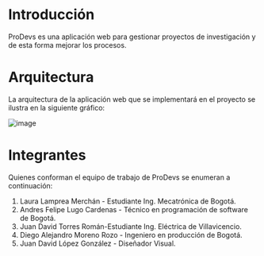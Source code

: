 # Introducción
ProDevs es una aplicación web para gestionar proyectos de investigación y de esta forma mejorar los procesos.
# Arquitectura
La arquitectura de la aplicación web que se implementará en el proyecto se ilustra en la siguiente gráfico:

![image](https://user-images.githubusercontent.com/84552402/142084767-fe042b44-1eaa-4191-b6ca-e1d7e50aec79.png)

# Integrantes
Quienes conforman el equipo de trabajo de ProDevs se enumeran a continuación:
1. Laura Lamprea Merchán - Estudiante Ing. Mecatrónica de Bogotá.
2. Andres Felipe Lugo Cardenas - Técnico en programación de software de Bogotá.
3. Juan David Torres Román-Estudiante Ing. Eléctrica de Villavicencio.
4. Diego Alejandro Moreno Rozo - Ingeniero en producción de Bogotá.
5. Juan David López González - Diseñador Visual.

